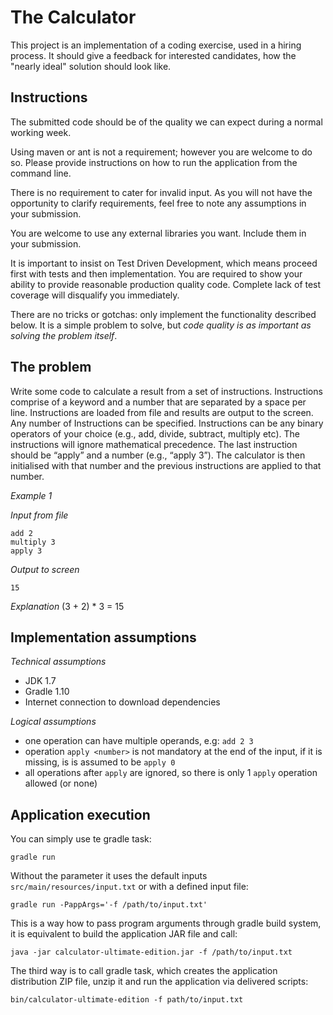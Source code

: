 The Calculator
==============

This project is an implementation of a coding exercise, used in a hiring process. It should give a feedback for interested candidates, how the "nearly ideal" solution should look like.

Instructions
------------

The submitted code should be of the quality we can expect during a normal working week.

Using maven or ant is not a requirement; however you are welcome to do so. Please provide instructions on how to run the application from the command line.

There is no requirement to cater for invalid input. As you will not have the opportunity to clarify requirements, feel free to note any assumptions in your submission.

You are welcome to use any external libraries you want. Include them in your submission.

It is important to insist on Test Driven Development, which means proceed first with tests and then implementation. You are required to show your ability to provide reasonable production quality code. Complete lack of test coverage will disqualify you immediately.

There are no tricks or gotchas: only implement the functionality described below. It is a simple problem to solve, but *code quality is as important as solving the problem itself*.

The problem
-----------

Write some code to calculate a result from a set of instructions. Instructions comprise of a keyword and a number that are separated by a space per line. Instructions are loaded from file and results are output to the screen. Any number of Instructions can be specified. Instructions can be any binary operators of your choice (e.g., add, divide, subtract, multiply etc). The instructions will ignore mathematical precedence. The last instruction should be “apply” and a number (e.g., “apply 3”). The calculator is then initialised with that number and the previous instructions are applied to that number.

*Example 1*

_Input from file_

    add 2
    multiply 3
    apply 3

_Output to screen_

    15

_Explanation_
(3 + 2) * 3 = 15

Implementation assumptions
--------------------------

_Technical assumptions_
* JDK 1.7
* Gradle 1.10
* Internet connection to download dependencies

_Logical assumptions_
* one operation can have multiple operands, e.g: `add 2 3`
* operation `apply <number>` is not mandatory at the end of the input, if it is missing, is is assumed to be `apply 0`
* all operations after `apply` are ignored, so there is only 1 `apply` operation allowed (or none)

Application execution
---------------------

You can simply use te gradle task:

`gradle run`

Without the parameter it uses the default inputs `src/main/resources/input.txt` or with a defined input file:

`gradle run -PappArgs='-f /path/to/input.txt'`

This is a way how to pass program arguments through gradle build system, it is equivalent to build the application JAR file and call:

`java -jar calculator-ultimate-edition.jar -f /path/to/input.txt`

The third way is to call gradle task, which creates the application distribution ZIP file, unzip it and run the application via delivered scripts:

`bin/calculator-ultimate-edition -f path/to/input.txt`
